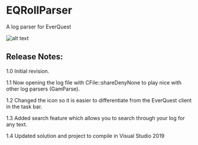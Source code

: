 # EQRollParser
A log parser for EverQuest

![alt text](http://www.guildseofon.com/EQRollParser/EQRollParser.gif)

## Release Notes:

1.0 Initial revision.

1.1 Now opening the log file with CFile::shareDenyNone to play nice with other log parsers (GamParse).

1.2 Changed the icon so it is easier to differentiate from the EverQuest client in the task bar.

1.3 Added search feature which allows you to search through your log for any text.

1.4 Updated solution and project to compile in Visual Studio 2019


